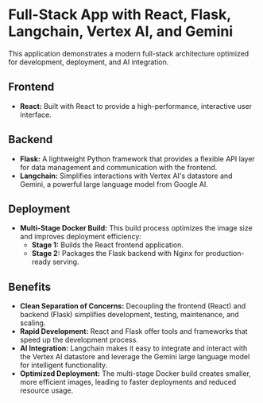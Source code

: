 # Full-Stack App with React, Flask, Langchain, Vertex AI, and Gemini

This application demonstrates a modern full-stack architecture optimized for development, deployment, and AI integration.

## Frontend

- **React:** Built with React to provide a high-performance, interactive user interface.

## Backend

- **Flask:** A lightweight Python framework that provides a flexible API layer for data management and communication with the frontend.
- **Langchain:** Simplifies interactions with Vertex AI's datastore and Gemini, a powerful large language model from Google AI.

## Deployment

- **Multi-Stage Docker Build:** This build process optimizes the image size and improves deployment efficiency:
  - **Stage 1:** Builds the React frontend application.
  - **Stage 2:** Packages the Flask backend with Nginx for production-ready serving.

## Benefits

- **Clean Separation of Concerns:** Decoupling the frontend (React) and backend (Flask) simplifies development, testing, maintenance, and scaling.
- **Rapid Development:** React and Flask offer tools and frameworks that speed up the development process.
- **AI Integration:** Langchain makes it easy to integrate and interact with the Vertex AI datastore and leverage the Gemini large language model for intelligent functionality.
- **Optimized Deployment:** The multi-stage Docker build creates smaller, more efficient images, leading to faster deployments and reduced resource usage.
